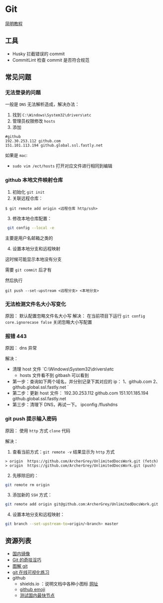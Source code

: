# Git

[简明教程](https://marklodato.github.io/visual-git-guide/index-zh-cn.html)

## 工具

- Husky 拦截错误的 commit
- CommitLint 检查 commit 是否符合规范

## 常见问题

### 无法登录的问题

一般是 `DNS` 无法解析造成，解决办法：

1. 找到 `C:\Windows\System32\drivers\etc`
2. 管理员权限修改 `hosts`
3. 添加

```shell
#github
192.30.253.112 github.com
151.101.113.194 github.global.ssl.fastly.net
```

如果是 `mac`:

- `sudo vim /ect/hosts` 打开对应文件进行相同到编辑

### github 本地文件映射仓库

1. 初始化 `git init`
2. 关联远程仓库：

```auto
$ git remote add origin <远程仓库 http/ssh>
```

3. 修改本地仓库配置：

```bash
 git config --local -e
```

主要是用户名邮箱之类的

4. 设置本地分支和远程映射

这时候可能显示本地没有分支

需要 `git commit` 后才有

然后执行

```auto
git push --set-upstream <远程分支> <本地分支>
```

### 无法检测文件名大小写变化

原因： 默认配置忽略文件名大小写
解决： 在当前项目下运行 `git config core.ignorecase false` 关闭忽略大小写配置

### 报错 443

原因： dns 异常

解决：

- 清理 host 文件 `C:\Windows\System32\drivers\etc
  - hosts 文件看不到 gitbash 可以看到
- 第一步：查询如下两个域名，并分别记录下其对应的 ip：
  1、github.com
  2、github.global.ssl.fastly.net `
- 第二步：更新 host 文件：
  192.30.253.112 github.com
  151.101.185.194 github.global.ssl.fastly.net
- 第三步：清理下 DNS，再试一下。
  ipconfig /flushdns

### git push 提示输入密码

原因： 使用 `http` 方式 `clone` 代码

解决：

1. 查看当前方式：`git remote -v` 结果显示为 `http` 方式

```shell
> origin  https://github.com/ArcherGrey/UnlimitedDocsWork.git (fetch)
> origin  https://github.com/ArcherGrey/UnlimitedDocsWork.git (push)
```

2. 先移除旧的：

```bash
git remote rm origin
```

3. 添加新的 `SSH` 方式：

```bash
git remote add origin git@github.com:ArcherGrey/UnlimitedDocsWork.git
```

4. 设置本地分支和远程映射：

```bash
git branch --set-upstream-to=origin/<branch> master
```

## 资源列表

- [国内镜像](https://github.com/waylau/git-for-win)
- [Git 的奇技淫巧](https://github.com/521xueweihan/git-tips)
- [图解 git](https://marklodato.github.io/visual-git-guide/index-zh-cn.html)
- [git 在线可视化练习](https://learngitbranching.js.org/)
- github
  - shields.io ：说明文档中各种小图标 [网址](https://shields.io/)
  - [github emoji](https://github.com/caiyongji/emoji-list)
  - [测试国内最快节点](http://ping.chinaz.com/github.com)
